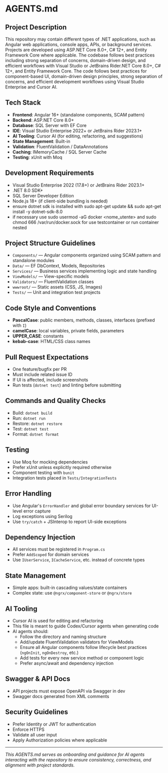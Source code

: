 # AGENTS.md

## Project Description
This repository may contain different types of .NET applications, such as Angular web applications, console apps, APIs, or background services. Projects are developed using ASP.NET Core 8.0+, C# 12+, and Entity Framework Core where applicable. The codebase follows best practices including strong separation of concerns, domain-driven design, and efficient workflows with Visual Studio or JetBrains Rider.NET Core 8.0+, C# 12+, and Entity Framework Core. The code follows best practices for component-based UI, domain-driven design principles, strong separation of concerns, and efficient development workflows using Visual Studio Enterprise and Cursor AI.

## Tech Stack
- **Frontend**: Angular 16+ (standalone components, SCAM pattern)
- **Backend**: ASP.NET Core 8.0+
- **Database**: SQL Server with EF Core
- **IDE**: Visual Studio Enterprise 2022+ or JetBrains Rider 2023.1+
- **AI Tooling**: Cursor AI (for editing, refactoring, and suggestions)
- **State Management**: Built-in
- **Validation**: FluentValidation / DataAnnotations
- **Caching**: IMemoryCache / SQL Server Cache
- **Testing**: xUnit with Moq

## Development Requirements
- Visual Studio Enterprise 2022 (17.8+) or JetBrains Rider 2023.1+
- .NET 8.0 SDK+
- SQL Server Developer Edition
- Node.js 18+ (if client-side bundling is needed)
- ensure dotnet sdk is installed with sudo apt-get update && sudo apt-get install -y dotnet-sdk-8.0
- if necessary use sudo usermod -aG docker <nome_utente> and sudo chmod 666 /var/run/docker.sock for use testcontainer or run container nested


## Project Structure Guidelines
- `Components/` — Angular components organized using SCAM pattern and standalone modules
- `Data/` — EF DbContext, Models, Repositories
- `Services/` — Business services implementing logic and state handling
- `ViewModels/` — View-specific models
- `Validators/` — FluentValidation classes
- `wwwroot/` — Static assets (CSS, JS, Images)
- `Tests/` — Unit and integration test projects

## Code Style and Conventions
- **PascalCase**: public members, methods, classes, interfaces (prefixed with `I`)
- **camelCase**: local variables, private fields, parameters
- **UPPER_CASE**: constants
- **kebab-case**: HTML/CSS class names

## Pull Request Expectations
- One feature/bugfix per PR
- Must include related issue ID
- If UI is affected, include screenshots
- Run tests (`dotnet test`) and linting before submitting

## Commands and Quality Checks
- Build: `dotnet build`
- Run: `dotnet run`
- Restore: `dotnet restore`
- Test: `dotnet test`
- Format: `dotnet format`

## Testing
- Use Moq for mocking dependencies
- Prefer xUnit unless explicitly required otherwise
- Component testing with `bunit`
- Integration tests placed in `Tests/IntegrationTests`

## Error Handling
- Use Angular's `ErrorHandler` and global error boundary services for UI-level error capture
- Log exceptions using Serilog
- Use `try/catch` + JSInterop to report UI-side exceptions

## Dependency Injection
- All services must be registered in `Program.cs`
- Prefer `AddScoped` for domain services
- Use `IUserService`, `ICacheService`, etc. instead of concrete types

## State Management
- Simple apps: built-in cascading values/state containers
- Complex state: use `@ngrx/component-store` or `@ngrx/store`

## AI Tooling
- Cursor AI is used for editing and refactoring
- This file is meant to guide Codex/Cursor agents when generating code
- AI agents should:
  - Follow the directory and naming structure
  - Add/update FluentValidation validators for ViewModels
  - Ensure all Angular components follow lifecycle best practices (`ngOnInit`, `ngOnDestroy`, etc.)
  - Add tests for every new service method or component logic
  - Prefer async/await and dependency injection

## Swagger & API Docs
- API projects must expose OpenAPI via Swagger in dev
- Swagger docs generated from XML comments

## Security Guidelines
- Prefer Identity or JWT for authentication
- Enforce HTTPS
- Validate all user input
- Apply Authorization policies where applicable

---

_This AGENTS.md serves as onboarding and guidance for AI agents interacting with the repository to ensure consistency, correctness, and alignment with project standards._
